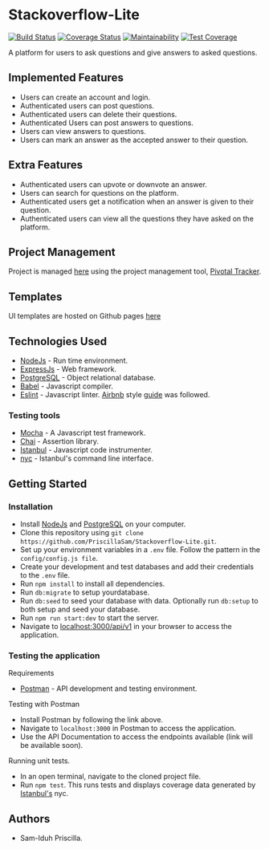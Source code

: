# Stackoverflow-Lite
[![Build Status](https://travis-ci.org/PriscillaSam/Stackoverflow-Lite.svg?branch=challenge2)](https://travis-ci.org/PriscillaSam/Stackoverflow-Lite)
[![Coverage Status](https://coveralls.io/repos/github/PriscillaSam/Stackoverflow-Lite/badge.svg?branch=challenge2)](https://coveralls.io/github/PriscillaSam/Stackoverflow-Lite?branch=challenge2)
[![Maintainability](https://api.codeclimate.com/v1/badges/3aaf2463fdecb8e1596b/maintainability)](https://codeclimate.com/github/PriscillaSam/Stackoverflow-Lite/maintainability)
[![Test Coverage](https://api.codeclimate.com/v1/badges/3aaf2463fdecb8e1596b/test_coverage)](https://codeclimate.com/github/PriscillaSam/Stackoverflow-Lite/test_coverage)

A platform for users to ask questions and give answers to asked questions.

## Implemented Features
* Users can create an account and login.
* Authenticated users can post questions.
* Authenticated users can delete their questions.
* Authenticated Users can post answers to questions.
* Users can view answers to questions.
* Users can mark an answer as the accepted answer to their question.

## Extra Features
* Authenticated users can upvote or downvote an answer.
* Users can search for questions on the platform.
* Authenticated users get a notification when an answer is given to their question.
* Authenticated users can view all the questions they have asked on the platform.

## Project Management
Project is managed [here](https://www.pivotaltracker.com/n/projects/2189382) using the project management tool, [Pivotal Tracker](https://www.pivotaltracker.com).

## Templates
UI templates are hosted on Github pages [here](https://priscillasam.github.io/Stackoverflow-Lite/UI/html/home.html)

## Technologies Used
* [NodeJs](https://nodejs.org) - Run time environment.
* [ExpressJs](https://expressjs.com) - Web framework.
* [PostgreSQL](https://www.postgresql.org) - Object relational database.
* [Babel](https://babeljs.io) - Javascript compiler.
* [Eslint](https://eslint.org/) - Javascript linter. [Airbnb](https://www.npmjs.com/package/eslint-config-airbnb) style [guide](https://github.com/airbnb/javascript) was followed.

### Testing tools
* [Mocha](https://mochajs.org/) - A Javascript test framework.
* [Chai](http://chaijs.com) - Assertion library.
* [Istanbul](https://istanbul.js.org) - Javascript code instrumenter.
* [nyc](https://github.com/istanbuljs/nyc) - Istanbul's command line interface.

## Getting Started

### Installation
* Install [NodeJs](https://nodejs.org/en/download/) and [PostgreSQL](https://www.postgresql.org/download/) on your computer.
* Clone this repository using `git clone https://github.com/PriscillaSam/Stackoverflow-Lite.git`.
* Set up your environment variables in a `.env` file. Follow the pattern in the `config/config.js file`.
* Create your development and test databases and add their credentials to the `.env` file.
* Run `npm install` to install all dependencies.
* Run `db:migrate` to setup yourdatabase.
* Run `db:seed` to seed your database with data. Optionally run `db:setup` to both setup and seed your database.
* Run `npm run start:dev` to start the server.
* Navigate to [localhost:3000/api/v1](localhost:3000/api/v1) in your browser to access the application.

### Testing the application
Requirements
* [Postman](https://www.getpostman.com/) - API development and testing environment.

Testing with Postman
* Install Postman by following the link above.
* Navigate to `localhost:3000` in Postman to access the application.
* Use the API Documentation to access the endpoints available (link will be available soon).

Running unit tests.
* In an open terminal, navigate to the cloned project file.
* Run `npm test`. This runs tests and displays coverage data generated by [Istanbul's](https://istanbul.js.org) nyc.


## Authors
* Sam-Iduh Priscilla.
